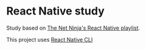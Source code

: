 # React Native study

Study based on [The Net Ninja's React Native playlist](https://www.youtube.com/watch?v=ur6I5m2nTvk&list=PL4cUxeGkcC9ixPU-QkScoRBVxtPPzVjrQ).

This project uses [React Native CLI](https://reactnative.dev/)
